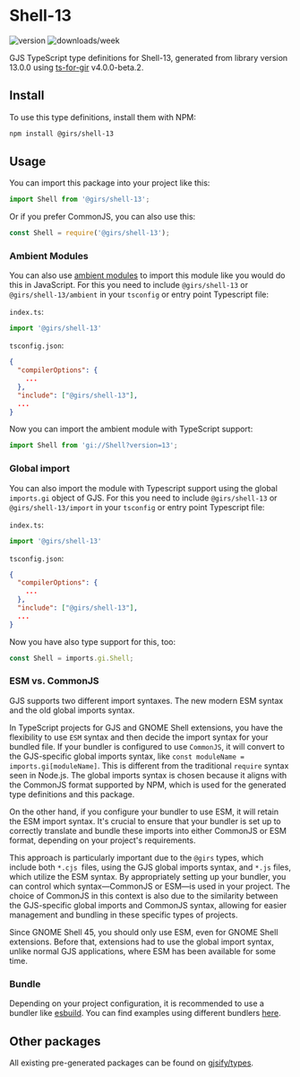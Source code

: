 
# Shell-13

![version](https://img.shields.io/npm/v/@girs/shell-13)
![downloads/week](https://img.shields.io/npm/dw/@girs/shell-13)


GJS TypeScript type definitions for Shell-13, generated from library version 13.0.0 using [ts-for-gir](https://github.com/gjsify/ts-for-gir) v4.0.0-beta.2.


## Install

To use this type definitions, install them with NPM:
```bash
npm install @girs/shell-13
```

## Usage

You can import this package into your project like this:
```ts
import Shell from '@girs/shell-13';
```

Or if you prefer CommonJS, you can also use this:
```ts
const Shell = require('@girs/shell-13');
```

### Ambient Modules

You can also use [ambient modules](https://github.com/gjsify/ts-for-gir/tree/main/packages/cli#ambient-modules) to import this module like you would do this in JavaScript.
For this you need to include `@girs/shell-13` or `@girs/shell-13/ambient` in your `tsconfig` or entry point Typescript file:

`index.ts`:
```ts
import '@girs/shell-13'
```

`tsconfig.json`:
```json
{
  "compilerOptions": {
    ...
  },
  "include": ["@girs/shell-13"],
  ...
}
```

Now you can import the ambient module with TypeScript support: 

```ts
import Shell from 'gi://Shell?version=13';
```

### Global import

You can also import the module with Typescript support using the global `imports.gi` object of GJS.
For this you need to include `@girs/shell-13` or `@girs/shell-13/import` in your `tsconfig` or entry point Typescript file:

`index.ts`:
```ts
import '@girs/shell-13'
```

`tsconfig.json`:
```json
{
  "compilerOptions": {
    ...
  },
  "include": ["@girs/shell-13"],
  ...
}
```

Now you have also type support for this, too:

```ts
const Shell = imports.gi.Shell;
```


### ESM vs. CommonJS

GJS supports two different import syntaxes. The new modern ESM syntax and the old global imports syntax.

In TypeScript projects for GJS and GNOME Shell extensions, you have the flexibility to use `ESM` syntax and then decide the import syntax for your bundled file. If your bundler is configured to use `CommonJS`, it will convert to the GJS-specific global imports syntax, like `const moduleName = imports.gi[moduleName]`. This is different from the traditional `require` syntax seen in Node.js. The global imports syntax is chosen because it aligns with the CommonJS format supported by NPM, which is used for the generated type definitions and this package.

On the other hand, if you configure your bundler to use ESM, it will retain the ESM import syntax. It's crucial to ensure that your bundler is set up to correctly translate and bundle these imports into either CommonJS or ESM format, depending on your project's requirements.

This approach is particularly important due to the `@girs` types, which include both `*.cjs `files, using the GJS global imports syntax, and `*.js` files, which utilize the ESM syntax. By appropriately setting up your bundler, you can control which syntax—CommonJS or ESM—is used in your project. The choice of CommonJS in this context is also due to the similarity between the GJS-specific global imports and CommonJS syntax, allowing for easier management and bundling in these specific types of projects.

Since GNOME Shell 45, you should only use ESM, even for GNOME Shell extensions. Before that, extensions had to use the global import syntax, unlike normal GJS applications, where ESM has been available for some time.

### Bundle

Depending on your project configuration, it is recommended to use a bundler like [esbuild](https://esbuild.github.io/). You can find examples using different bundlers [here](https://github.com/gjsify/ts-for-gir/tree/main/examples).

## Other packages

All existing pre-generated packages can be found on [gjsify/types](https://github.com/gjsify/types).

